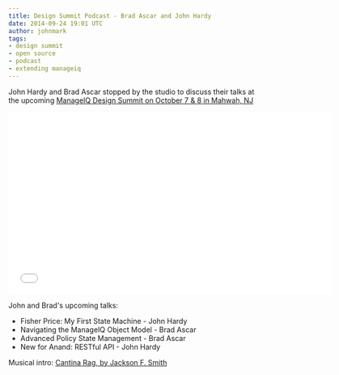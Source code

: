 ```yaml
---
title: Design Summit Podcast - Brad Ascar and John Hardy
date: 2014-09-24 19:01 UTC
author: johnmark
tags:
- design summit
- open source
- podcast
- extending manageiq
---
```


John Hardy and Brad Ascar stopped by the studio to discuss their talks at the upcoming [ManageIQ Design Summit on October 7 & 8 in Mahwah, NJ](http://miqdevsummit14.eventbrite.com/)

<iframe width="640" height="360" src="//www.youtube.com/embed/riRz18yqwfI" frameborder="0" allowfullscreen></iframe>

John and Brad's upcoming talks:

- Fisher Price: My First State Machine - John Hardy
- Navigating the ManageIQ Object Model - Brad Ascar
- Advanced Policy State Management - Brad Ascar
- New for Anand: RESTful API - John Hardy

Musical intro: [Cantina Rag, by Jackson F. Smith](http://freemusicarchive.org/music/Jackson_F_Smith/Jackson_Frederick_Smith/Cantina_Rag)
